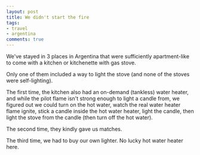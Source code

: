 ```yaml
---
layout: post
title: We didn't start the fire
tags:
- travel
- argentina
comments: true
---
```

We've stayed in 3 places in Argentina that were sufficiently apartment-like to
come with a kitchen or kitchenette with gas stove.

Only one of them included a way to light the stove (and none of the stoves
were self-lighting).

The first time, the kitchen also had an on-demand (tankless) water heater, and
while the pilot flame isn't strong enough to light a candle from, we figured
out we could turn on the hot water, watch the real water heater flame ignite,
stick a candle inside the hot water heater, light the candle, then light the
stove from the candle (then turn off the hot water).

The second time, they kindly gave us matches.

The third time, we had to buy our own lighter. No lucky hot water heater here.

